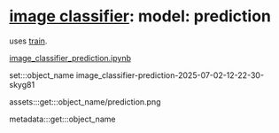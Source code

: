 # [image classifier](./image-classifier.md): model: prediction

uses [train](./image-classifier-model-train.md).

[image_classifier_prediction.ipynb](../../notebooks/image_classifier_prediction-v4.ipynb)

set:::object_name image_classifier-prediction-2025-07-02-12-22-30-skyg81

assets:::get:::object_name/prediction.png

metadata:::get:::object_name